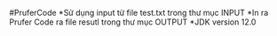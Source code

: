  #PruferCode
  *Sử dụng input từ file test.txt trong thư mục INPUT
  *In ra Prufer Code ra file resutl trong thư mục OUTPUT
  *JDK version 12.0
